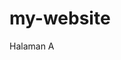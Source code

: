 # my-website
<html>
<head>
<title> Halaman A </title>
<meta http-equiv="refresh" content="3;url=https://rachmat.id">
<head>
<body> Halaman A </body>
</html>
